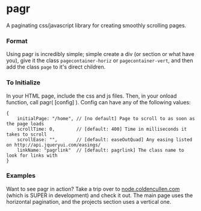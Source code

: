 pagr
====

A paginating css/javascript library for creating smoothly scrolling pages.

### Format
Using pagr is incredibly simple; simple create a div (or section or what have you), give it the class `pagecontainer-horiz` or `pagecontainer-vert`, and then add the class `page` to it's direct children.

### To Initialize
In your HTML page, include the css and js files. Then, in your onload function, call pagr( [config] ). Config can have any of the following values:
```
{
    initialPage: "/home", // [no default] Page to scroll to as soon as the page loads
    scrollTime: 0,        // [default: 400] Time in milliseconds it takes to scroll
    scrollEase: "",       // [default: easeOutQuad] Any easing listed on http://api.jqueryui.com/easings/
    linkName: "pagrlink"  // [default: pagrlink] The class name to look for links with
}
```

### Examples
Want to see pagr in action? Take a trip over to [node.coldencullen.com](http://node.coldencullen.com/) (which is SUPER in development) and check it out. The main page uses the horizontal pagination, and the projects section uses a vertical one.
